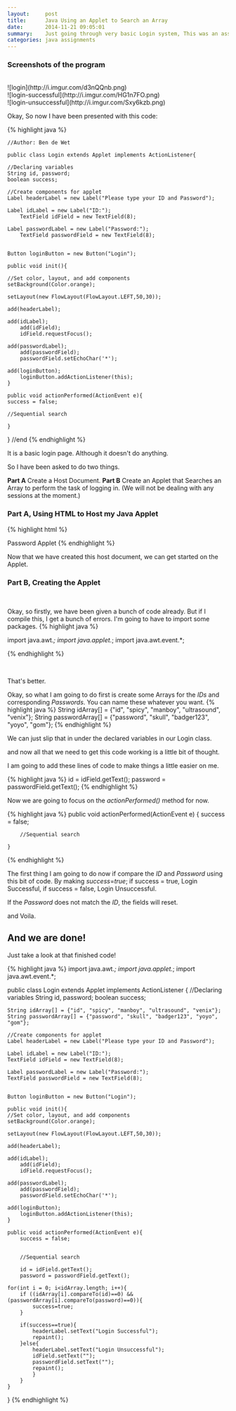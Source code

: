 ```yaml
---
layout:     post
title:      Java Using an Applet to Search an Array
date:       2014-11-21 09:05:01
summary:    Just going through very basic Login system, This was an assignment given to me a few days ago, I decided to blog it up because it is a great way to keep a tab on what I am doing at the moment.
categories: java assignments
---
```


### Screenshots of the program 
<br>
![login](http://i.imgur.com/d3nQQnb.png)<br>
![login-successful](http://i.imgur.com/HG1n7FO.png)<br>
![login-unsuccessful](http://i.imgur.com/Sxy6kzb.png)<br>

Okay, So now I have been presented with this code:


{% highlight java %}
	
	//Author: Ben de Wet
	
	public class Login extends Applet implements ActionListener{

	//Declaring variables
	String id, password;
	boolean success;

	//Create components for applet
	Label headerLabel = new Label("Please type your ID and Password");

	Label idLabel = new Label("ID:");
		TextField idField = new TextField(8);

	Label passwordLabel = new Label("Password:");
		TextField passwordField = new TextField(8);


	Button loginButton = new Button("Login");

	public void init(){
	
	//Set color, layout, and add components
	setBackground(Color.orange);

	setLayout(new FlowLayout(FlowLayout.LEFT,50,30));

	add(headerLabel);

	add(idLabel);
		add(idField);
		idField.requestFocus();

	add(passwordLabel);
		add(passwordField);
		passwordField.setEchoChar('*');

	add(loginButton);
		loginButton.addActionListener(this);
	}

	public void actionPerformed(ActionEvent e){
	success = false;

	//Sequential search

	}
} //end
{% endhighlight %}

It is a basic login page. Although it doesn't do anything.

So I have been asked to do two things.

<b>Part A</b> Create a Host Document.
<b>Part B</b> Create an Applet that Searches an Array to perform the task of logging in. (We will not be dealing with any sessions at the moment.)

### Part A, Using HTML to Host my Java Applet
{% highlight html %}
<html>
<head>
	<title>
		Password Applet
	</title>
</head>
<body>
	<applet code="PasswordApplet.class" width="300" height="300">
		Password Applet
	</applet>
</body>
</html>
{% endhighlight %}
<br>

Now that we have created this host document, we can get started on the Applet.

### Part B, Creating the Applet

<br>

Okay, so firstly, we have been given a bunch of code already. But if I compile this, I get a bunch of errors. I'm going to have to import some packages.
{% highlight java %}

import java.awt.*;
import java.applet.*;
import java.awt.event.*;

{% endhighlight %}

<br>

That's better.

Okay, so what I am going to do first is create some Arrays for the <i>IDs</i> and corresponding <i>Passwords</i>.
You can name these whatever you want.
{% highlight java %}
	String idArray[] = {"id", "spicy", "manboy", "ultrasound", "venix"};
	String passwordArray[] = {"password", "skull", "badger123", "yoyo", "gom"};
{% endhighlight %}



We can just slip that in under the declared variables in our Login class.

and now all that we need to get this code working is a little bit of thought.

I am going to add these lines of code to make things a little easier on me.

{% highlight java %}
id = idField.getText();
password = passwordField.getText();
{% endhighlight %}

Now we are going to focus on the <i>actionPerformed()</i> method for now.

{% highlight java %}
public void actionPerformed(ActionEvent e)
	{
		success = false;

		//Sequential search

	}
{% endhighlight %}

The first thing I am going to do now if compare the <i>ID</i> and <i>Password</i> using this bit of code. By making <i>success</i>=<i>true</i>; if success = true, Login Successful, if success = false, Login Unsuccessful.

If the <i>Password</i> does not match the <i>ID</i>, the fields will reset.




and Voila.

## And we are done! 

Just take a look at that finished code!

{% highlight java %}
import java.awt.*;
import java.applet.*;
import java.awt.event.*;

public class Login extends Applet implements ActionListener
{
	//Declaring variables
	String id, password;
	boolean success;

	String idArray[] = {"id", "spicy", "manboy", "ultrasound", "venix"};
	String passwordArray[] = {"password", "skull", "badger123", "yoyo", "gom"};

	//Create components for applet
	Label headerLabel = new Label("Please type your ID and Password");

	Label idLabel = new Label("ID:");
	TextField idField = new TextField(8);

	Label passwordLabel = new Label("Password:");
	TextField passwordField = new TextField(8);


	Button loginButton = new Button("Login");

	public void init(){
	//Set color, layout, and add components
	setBackground(Color.orange);

	setLayout(new FlowLayout(FlowLayout.LEFT,50,30));

	add(headerLabel);

	add(idLabel);
		add(idField);
		idField.requestFocus();

	add(passwordLabel);
		add(passwordField);
		passwordField.setEchoChar('*');

	add(loginButton);
		loginButton.addActionListener(this);
	}

	public void actionPerformed(ActionEvent e){
		success = false;
      
      
		//Sequential search
      
		id = idField.getText();
		password = passwordField.getText();
      
	for(int i = 0; i<idArray.length; i++){
		if ((idArray[i].compareTo(id)==0) && (passwordArray[i].compareTo(password)==0)){
			success=true;
		}
		
		if(success==true){
			headerLabel.setText("Login Successful");
			repaint();
		}else{
			headerLabel.setText("Login Unsuccessful");
			idField.setText("");
			passwordField.setText("");
			repaint();
			}
		}
	}
}
{% endhighlight %}

